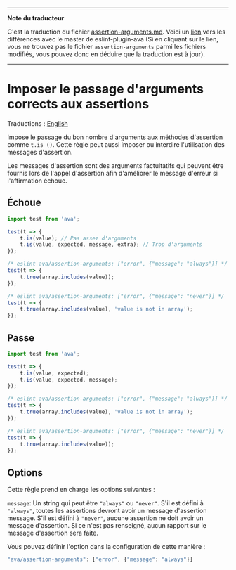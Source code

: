 ___
**Note du traducteur**

C'est la traduction du fichier [assertion-arguments.md](https://github.com/avajs/eslint-plugin-ava/blob/master/docs/rules/assertion-arguments.md). Voici un [lien](https://github.com/avajs/eslint-plugin-ava/compare/e196c7a2bd7ed2a52366ede4c1bc57505949cdd1...master#diff-02806b2ce1a1f920f52c6ca18a3481a1) vers les différences avec le master de eslint-plugin-ava (Si en cliquant sur le lien, vous ne trouvez pas le fichier `assertion-arguments` parmi les fichiers modifiés, vous pouvez donc en déduire que la traduction est à jour).
___
# Imposer le passage d'arguments corrects aux assertions

Traductions : [English](https://github.com/avajs/eslint-plugin-ava/blob/master/docs/rules/assertion-arguments.md)

Impose le passage du bon nombre d'arguments aux méthodes d'assertion comme `t.is ()`. Cette règle peut aussi imposer ou interdire l'utilisation des messages d'assertion.

Les messages d'assertion sont des arguments factultatifs qui peuvent être fournis lors de l'appel d'assertion afin d'améliorer le message d'erreur si l'affirmation échoue.

## Échoue

```js
import test from 'ava';

test(t => {
	t.is(value); // Pas assez d'arguments
	t.is(value, expected, message, extra); // Trop d'arguments
});

/* eslint ava/assertion-arguments: ["error", {"message": "always"}] */
test(t => {
	t.true(array.includes(value));
});

/* eslint ava/assertion-arguments: ["error", {"message": "never"}] */
test(t => {
	t.true(array.includes(value), 'value is not in array');
});
```


## Passe

```js
import test from 'ava';

test(t => {
	t.is(value, expected);
	t.is(value, expected, message);
});

/* eslint ava/assertion-arguments: ["error", {"message": "always"}] */
test(t => {
	t.true(array.includes(value), 'value is not in array');
});

/* eslint ava/assertion-arguments: ["error", {"message": "never"}] */
test(t => {
	t.true(array.includes(value));
});
```


## Options

Cette règle prend en charge les options suivantes :

`message`: Un string qui peut être `"always"` ou `"never"`. S'il est défini à `"always"`, toutes les assertions devront avoir un message d'assertion message. S'il est défini à `"never"`, aucune assertion ne doit avoir un message d'assertion. Si ce n'est pas renseigné, aucun rapport sur le message d'assertion sera faite.

Vous pouvez définir l'option dans la configuration de cette manière :

```js
"ava/assertion-arguments": ["error", {"message": "always"}]
```
